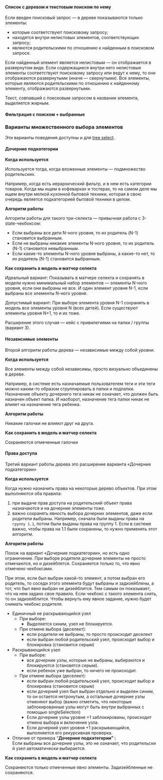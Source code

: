 #### Список с деревом и текстовым поиском по нему

Если введен поисковый запрос — в дереве показываются только элементы:

-   которые соответствуют поисковому запросу;
-   находятся внутри нелистовых элементов, соответствующих запросу;
-   являются родительскими по отношению к найденным в поисковом запросе.

Если найденный элемент является нелистовым — он отображается в развернутом виде. Если содержащиеся внутри него нелистовые элементы соответствуют поисковому запросу или ведут к нему, то они отображаются развернутыми (иначе — свернутыми). Все элементы, которые являются родительскими по отношению к найденному элементу, отображаются развернутыми.

Текст, совпавший с поисковым запросом в названии элемента, выделяется жирным.

<!-- example(tree-custom-filtering) -->

#### Фильтрация с поиском + выбранные

<!-- example(tree-checked-filtering) -->

### Варианты множественного выбора элементов

Эти варианты поведения доступны и для [tree select](/ru/components/tree-select).

#### Дочерние подкатегории

**Когда используется**

Используется тогда, когда вложенные элементы — подмножество родительских.

Например, когда есть иерархический фильтр, и в нем есть категории товаров. Когда мы ищем в кофеварках и тостерах, то на самом деле мы ищем внутри мелкой кухонной бытовой техники, которая в свою очередь является подкатегорией бытовой техники в целом.

**Алгоритм работы**

<!-- cspell:ignore -ного -->

Алгоритм работы для такого три-селекта — привычная работа с 3-state-чекбоксом:

-   Если выбраны все дети N-ного уровня, то их родитель (N-1) становится выбранным.
-   Если не выбраны никакие элементы N-ного уровня, то их родитель (N-1) становится невыбранным.
-   Если какие-то элементы N-ного уровня выбраны, а какие-то нет, то их родитель (N-1) становится выбранным.

**Как сохранить в модель и матчер селекта**

Идеальный вариант: Показывать в матчере селекта и сохранять в модели нужно минимальный набор элементов — элементы N-ного уровня, если они выбраны не все. И один элемент уровня N-1, если выбраны все элементы N-ного уровня.

Допустимый вариант: При выборе элемента уровня N-1 сохранять в модель все элементы уровня N (всех детей). Если существуют элементы уровня N+1, то и их тоже.

Расширение этого случая — кейс с привилегиями на папки / группы (вариант 3).

<!-- example(tree-descendants-subcategories) -->

#### Независимые элементы

Второй алгоритм работы дерева — независимые между собой уровни.

**Когда используется**

Все элементы между собой независимы, просто визуально объединены в дереве.

Например, в системе есть назначаемые пользователем теги и эти теги можно каким-то образом сгруппировать в папки и подпапки. Назначение объекту дочернего тега никак не означает, что должен быть назначен объект папка. И наоборот, назначение тега папки никак не влияет на назначение тега ребенка.

**Алгоритм работы**

Никакие галочки не влияют друг на друга.

**Как сохранить в модель и матчер селекта**

Сохраняются отмеченные галочки

<!-- example(tree-multiple-checkbox) -->

#### Права доступа

Третий вариант работы дерева это расширение варианта «Дочерние подкатегории»

**Когда используется**

Когда нужно назначить права на некоторые дерево объектов. При этом выполняются оба правила:

1. при выдаче прав доступа на родительский объект права назначаются и на дочерние элементы тоже.
2. важно сохранять явность выбора дочерних элементов, даже если родители выбраны. Например, сначала были выданы права на `группу 1.1`, потом были выданы права на группу 1. Если в системе важно, чтобы права на 1.1 были сохранены, то нужно применять этот алгоритм.

**Алгоритм работы**

Похож на вариант «Дочерние подкатегории», но есть одно ограничение.
При выборе родителя дочерние элементы не просто отмечаются, но и дизейблятся.
Сохраняется только то, что явно отмечено чекбоксами.

При этом, если был выбран какой-то элемент, а потом выбран его родитель, то соседи этого элемента будут выбраны и задизейблены, а тот, что был явно выбран не дизейблится. Тем самым он показывает, что на нем задано свое правило.
Если чекбокс с такого элемента снять, то он задизейблится. Чтобы вернуть ему явное задание, нужно будет снимать чекбокс родителя.

-   Единичный не раскрывающийся узел
    -   При выборе:
        -   Выделяется синим, узел не блокируется.
    -   При отмене выбора (деселект):
        -   если родители не выбраны, то просто происходит деселект
        -   если выбран любой родительский узел, происходит выбор и блокировка (становится серым)
-   Раскрывающийся узел
    -   При выборе:
        -   все дочерние узлы, которые не выбраны, выбираются и блокируются (становятся серым).
        -   если ребенок уже выбран, то ничего не происходит.
    -   При отмене выбора (деселект):
        -   если выбран любой родительский узел, происходит выбор и блокировка (становится серым)
        -   если дочерний узел был выбран отдельно и выделен синим, то он остается нетронутым, а остальные дочерние узлы отменяют выбор (важно отметить, что некоторые заблокированные узлы могут быть внутри выбранных с помощью singleSelection)
        -   Если дочерние узлы уровня +1 заблокированы, происходит отмена выбора и включение узла.
        -   Если дочерний узел уровня +1 раскрывающийся, выполняется его рекурсивная проверка.
-   Отличие от примера “**Дочерние подкатегории” :** Если выбраны все дочерние узлы, это не означает, что родительский узел автоматически выбирается.

**Как сохранить в модель и матчер селекта**

Сохраняются только отмеченные явно элементы. Задизейбленные не сохраняются.

<!-- example(tree-access-rights) -->
